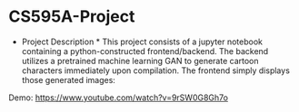 # CS595A-Project

* Project Description *
This project consists of a jupyter notebook containing a python-constructed frontend/backend. The backend utilizes a pretrained machine learning GAN to generate cartoon characters immediately upon compilation. The frontend simply displays those generated images:

Demo: 
https://www.youtube.com/watch?v=9rSW0G8Gh7o

